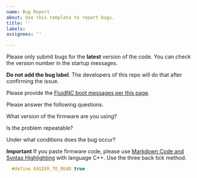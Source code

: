 ```yaml
---
name: Bug Report
about: Use this template to report bugs.
title: ''
labels:
assignees: ''

---
```


Please only submit bugs for the **latest** version of the code. You can check the version number in the startup messages.

**Do not add the bug label**. The developers of this repo will do that after confirming the issue.

Please provide the [FluidNC boot messages per this page](https://github.com/bdring/FluidNC/wiki/Requesting-Help#fluidnc-boot-messages).

Please answer the following questions.

What version of the firmware are you using?

Is the problem repeatable?

Under what conditions does the bug occur?

**Important** If you paste firmware code, please use [Markdown Code and Syntax Highlighting](https://github.com/adam-p/markdown-here/wiki/Markdown-Cheatsheet#code) with language C++. Use the three back tick method.

```C++
  #define EASIER_TO_READ true
```
